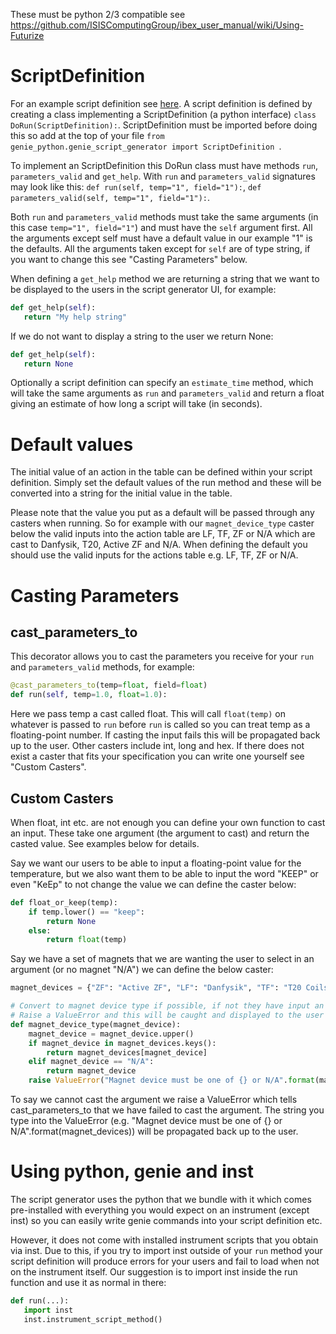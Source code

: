 These must be python 2/3 compatible see https://github.com/ISISComputingGroup/ibex_user_manual/wiki/Using-Futurize

# ScriptDefinition

For an example script definition see [here](https://github.com/ISISComputingGroup/ibex_developers_manual/wiki/Script-generator-high-level-design#the-scriptdefinition-class). A script definition is defined by creating a class implementing a ScriptDefinition (a python interface) `class DoRun(ScriptDefinition):`. ScriptDefinition must be imported before doing this so add at the top of your file `from genie_python.genie_script_generator import ScriptDefinition `. 

To implement an ScriptDefinition this DoRun class must have methods `run`, `parameters_valid` and `get_help`. With `run` and `parameters_valid` signatures may look like this: `def run(self, temp="1", field="1"):`, `def parameters_valid(self, temp="1", field="1"):`.

Both `run` and `parameters_valid` methods must take the same arguments (in this case `temp="1", field="1"`) and must have the `self` argument first. All the arguments except self must have a default value in our example "1" is the defaults. All the arguments taken except for `self` are of type string, if you want to change this see "Casting Parameters" below.

When defining a `get_help` method we are returning a string that we want to be displayed to the users in the script generator UI, for example:

```python
def get_help(self):
   return "My help string"
``` 

If we do not want to display a string to the user we return None:


```python
def get_help(self):
   return None
``` 

Optionally a script definition can specify an `estimate_time` method, which will take the same arguments as `run` and `parameters_valid` and return a float giving an estimate of how long a script will take (in seconds).

# Default values

The initial value of an action in the table can be defined within your script definition. Simply set the default values of the run method and these will be converted into a string for the initial value in the table. 

Please note that the value you put as a default will be passed through any casters when running. So for example with our `magnet_device_type` caster below the valid inputs into the action table are LF, TF, ZF or N/A which are cast to Danfysik, T20, Active ZF and N/A. When defining the default you should use the valid inputs for the actions table e.g. LF, TF, ZF or N/A.


# Casting Parameters

## cast_parameters_to

This decorator allows you to cast the parameters you receive for your `run` and `parameters_valid` methods, for example:

```python
@cast_parameters_to(temp=float, field=float)
def run(self, temp=1.0, float=1.0):
```

Here we pass temp a cast called float. This will call `float(temp)` on whatever is passed to `run` before `run` is called so you can treat temp as a floating-point number. If casting the input fails this will be propagated back up to the user. Other casters include int, long and hex. If there does not exist a caster that fits your specification you can write one yourself see "Custom Casters".

## Custom Casters

When float, int etc. are not enough you can define your own function to cast an input. These take one argument (the argument to cast) and return the casted value. See examples below for details.

Say we want our users to be able to input a floating-point value for the temperature, but we also want them to be able to input the word "KEEP" or even "KeEp" to not change the value we can define the caster below:

```python
def float_or_keep(temp):
    if temp.lower() == "keep":
        return None
    else:
        return float(temp)
```

Say we have a set of magnets that we are wanting the user to select in an argument (or no magnet "N/A") we can define the below caster:

```python 
magnet_devices = {"ZF": "Active ZF", "LF": "Danfysik", "TF": "T20 Coils"}

# Convert to magnet device type if possible, if not they have input an incorrect magnet_device
# Raise a ValueError and this will be caught and displayed to the user that the conversion is incorrect 
def magnet_device_type(magnet_device):
    magnet_device = magnet_device.upper()
    if magnet_device in magnet_devices.keys():
        return magnet_devices[magnet_device]
    elif magnet_device == "N/A":
        return magnet_device
    raise ValueError("Magnet device must be one of {} or N/A".format(magnet_devices))
```

To say we cannot cast the argument we raise a ValueError which tells cast_parameters_to that we have failed to cast the argument. The string you type into the ValueError (e.g. "Magnet device must be one of {} or N/A".format(magnet_devices))  will be propagated back up to the user.

# Using python, genie and inst

The script generator uses the python that we bundle with it which comes pre-installed with everything you would expect on an instrument (except inst) so you can easily write genie commands into your script definition etc. 

However, it does not come with installed instrument scripts that you obtain via inst. Due to this, if you try to import inst outside of your `run` method your script definition will produce errors for your users and fail to load when not on the instrument itself. Our suggestion is to import inst inside the run function and use it as normal in there: 

```python
def run(...):
   import inst
   inst.instrument_script_method()
```
